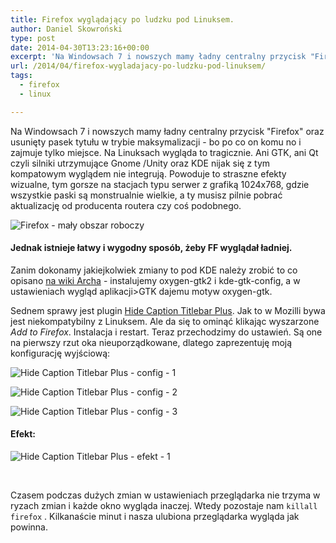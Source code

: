 ```yaml
---
title: Firefox wyglądający po ludzku pod Linuksem.
author: Daniel Skowroński
type: post
date: 2014-04-30T13:23:16+00:00
excerpt: 'Na Windowsach 7 i nowszych mamy ładny centralny przycisk "Firefox" oraz usunięty pasek tytułu w trybie maksymalizacji - bo po co on komu no i zajmuje tylko miejsce. Na Linuksach wygląda to tragicznie. Ani GTK, ani Qt czyli silniki utrzymujące Gnome /Unity oraz KDE nijak się z tym kompatowym wyglądem nie integrują. Powoduje to straszne efekty wizualne, tym gorsze na stacjach typu serwer z grafiką 1024x768, gdzie wszystkie paski są monstrualnie wielkie, a ty musisz pilnie pobrać aktualizację od producenta routera czy coś podobnego.'
url: /2014/04/firefox-wygladajacy-po-ludzku-pod-linuksem/
tags:
  - firefox
  - linux

---
```

Na Windowsach 7 i nowszych mamy ładny centralny przycisk "Firefox" oraz usunięty pasek tytułu w trybie maksymalizacji - bo po co on komu no i zajmuje tylko miejsce. Na Linuksach wygląda to tragicznie. Ani GTK, ani Qt czyli silniki utrzymujące Gnome /Unity oraz KDE nijak się z tym kompatowym wyglądem nie integrują. Powoduje to straszne efekty wizualne, tym gorsze na stacjach typu serwer z grafiką 1024x768, gdzie wszystkie paski są monstrualnie wielkie, a ty musisz pilnie pobrać aktualizację od producenta routera czy coś podobnego.

![Firefox - mały obszar roboczy](/wp-content/uploads/2014/04/firefox304_suse111x64.png)

#### Jednak istnieje łatwy i wygodny sposób, żeby FF wyglądał ładniej.

Zanim dokonamy jakiejkolwiek zmiany to pod KDE należy zrobić to co opisano [na wiki Archa][2] - instalujemy oxygen-gtk2 i kde-gtk-config, a w ustawieniach wygląd aplikacji>GTK dajemu motyw oxygen-gtk.

Sednem sprawy jest plugin [Hide Caption Titlebar Plus](https://addons.cdn.mozilla.net/img/uploads/addon_icons/13/13505-64.png?modified=1398299229). Jak to w Mozilli bywa jest niekompatybilny z Linuksem. Ale da się to ominąć klikając wyszarzone _Add to Firefox_. Instalacja i restart. Teraz przechodzimy do ustawień. Są one na pierwszy rzut oka nieuporządkowane, dlatego zaprezentuję moją konfigurację wyjściową:

![Hide Caption Titlebar Plus - config - 1](/wp-content/uploads/2014/04/a1.png)

![Hide Caption Titlebar Plus - config - 2](/wp-content/uploads/2014/04/a2.png)

![Hide Caption Titlebar Plus - config - 3](/wp-content/uploads/2014/04/a3.png)

#### Efekt:

![Hide Caption Titlebar Plus - efekt - 1](/wp-content/uploads/2014/04/a5.png)

&nbsp;

Czasem podczas dużych zmian w ustawieniach przeglądarka nie trzyma w ryzach zmian i każde okno wygląda inaczej. Wtedy pozostaje nam `killall firefox` . Kilkanaście minut i nasza ulubiona przeglądarka wygląda jak powinna.

 [1]: /wp-content/uploads/2014/04/firefox304_suse111x64.png
 [2]: https://wiki.archlinux.org/index.php/firefox#KDE_integration
 [3]: https://addons.mozilla.org/firefox/addon/13505/
 [4]: /wp-content/uploads/2014/04/a1.png
 [5]: /wp-content/uploads/2014/04/a2.png
 [6]: /wp-content/uploads/2014/04/a3.png
 [7]: /wp-content/uploads/2014/04/a5.png